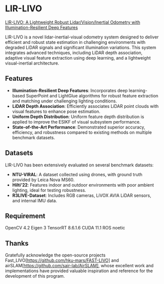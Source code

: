 # LIR-LIVO
[LIR-LIVO: A Lightweight,Robust Lidar/Vision/Inertial Odometry with Illumination-Resilient Deep Features](https://arxiv.org/abs/2502.08676)

LIR-LIVO is a novel lidar-inertial-visual odometry system designed to deliver efficient and robust state estimation in challenging environments with degraded LiDAR signals and significant illumination variations. This system integrates advanced techniques, including LiDAR depth association, adaptive visual feature extraction using deep learning, and a lightweight visual-inertial architecture.

## Features
- **Illumination-Resilient Deep Features**: Incorporates deep learning-based SuperPoint and LightGlue algorithms for robust feature extraction and matching under challenging lighting conditions.
- **LiDAR Depth Association**: Efficiently associates LiDAR point clouds with visual features to enhance pose estimation.
- **Uniform Depth Distribution**: Uniform feature depth distribution is applied to improve the ESIKF of visual subsystem performance.
- **State-of-the-Art Performance**: Demonstrated superior accuracy, efficiency, and robustness compared to existing methods on multiple benchmark datasets.

## Datasets
LIR-LIVO has been extensively evaluated on several benchmark datasets:
- **NTU-VIRAL**: A dataset collected using drones, with ground truth provided by Leica Nova MS60.
- **Hilti'22**: Features indoor and outdoor environments with poor ambient lighting, ideal for testing robustness.
- **R3LIVE-Dataset**: Includes RGB cameras, LiVOX AVIA LiDAR sensors, and internal IMU data.
## Requirement
OpenCV 4.2
Eigen 3
TensorRT 8.6.1.6
CUDA 11.1
ROS noetic

## Thanks
Gratefully acknowledge the open-source projects Fast_LIVO[https://github.com/hku-mars/FAST-LIVO] and airSLAM[https://github.com/sair-lab/AirSLAM], whose excellent work and implementations have provided valuable inspiration and reference for the development of this program.